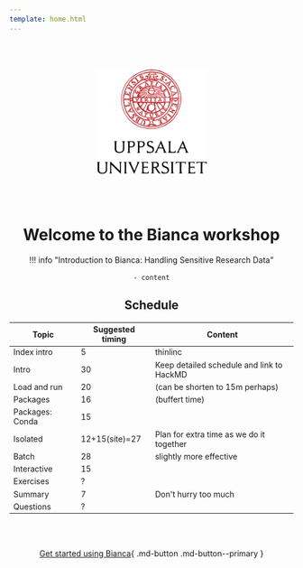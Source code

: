 ```yaml
---
template: home.html
---
```


<center>

<br/><br/>

<img src="assets/UU_logo_color.svg" alt="drawing" width="200"/>

<br/><br/>


# Welcome to the Bianca workshop

!!! info "Introduction to Bianca: Handling Sensitive Research Data"
  
    - content
  
## Schedule
  
|Topic|Suggested timing|Content
|-----|----------|--------|
|Index intro|5|thinlinc|
|Intro|30|Keep detailed schedule and link to HackMD|
|Load and run|20|(can be shorten to 15m perhaps)|
|Packages|16| (buffert time)|
|Packages: Conda|15| |
|Isolated|12+15(site)=27| Plan for extra time as we do it together| 
|Batch|28|slightly more effective| 
|Interactive|15 | |
|Exercises| ?||
|Summary| 7| Don't hurry too much|
|Questions|?||


<br/><br/>

[Get started using Bianca](login_bianca.md){ .md-button .md-button--primary }

<br/><br/>


</center>
